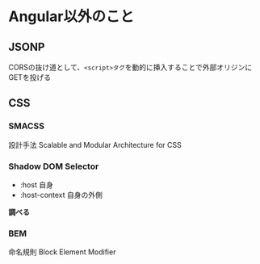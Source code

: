 # Angular以外のこと

## JSONP

CORSの抜け道として、`<script>タグ`を動的に挿入することで外部オリジンにGETを投げる

## CSS

### SMACSS

設計手法
Scalable and Modular Architecture for CSS

### Shadow DOM Selector

* :host  自身
* :host-context 自身の外側

**調べる**

### BEM

命名規則
Block Element Modifier




